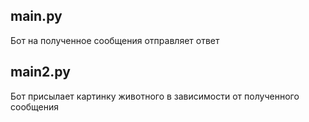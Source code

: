 ## main.py

Бот на полученное сообщения отправляет ответ

## main2.py
Бот присылает картинку животного в зависимости от полученного сообщения
